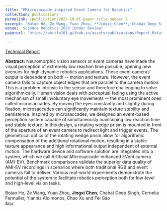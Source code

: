 ```yaml
---
title: "PMicrosaccade-inspired Event Camera for Robotics"
collection: publications
permalink: /publication/2023-10-01-paper-title-number-2
excerpt: 'Botao He, Ze Wang, Yuan Zhou, **Jingxi Chen**, Chahat Deep Singh, Cornelia Fermuller, Yiannis Aloimonos, Chao Xu and Fei Gao'
venue: 'Science Robotics 2023 (Under Review)'
paperurl: 'https://bottle101.github.io/assets/publications/Report_RotatingWedgePrimEventCam.pdf'

---
```

[Technical Report](https://bottle101.github.io/assets/publications/Report_RotatingWedgePrimEventCam.pdf) <br />

**Abstract:**
Neuromorphic vision sensors or event cameras have made the visual perception of extremely low reaction time possible, opening new avenues for high-dynamic robotics applications. These event cameras' output is dependent on both -- motion and texture. However, the event camera fails to capture object edges that are parallel to the camera motion. This is a problem intrinsic to the sensor and therefore challenging to solve algorithmically. Human vision deals with perceptual fading using the active mechanism of small involuntary eye movements -- the most prominent ones called microsaccades. By moving the eyes constantly and slightly during fixation, microsaccades can significantly maintain texture stability and persistence. Inspired by microsaccades, we designed an event-based perception system capable of simultaneously maintaining low reaction time and stable texture. In this design, a rotating wedge prism is mounted in front of the aperture of an event camera to redirect light and trigger events.
The geometrical optics of the rotating wedge prism allow for algorithmic compensation of the additional rotational motion, resulting in a stable texture appearance and high informational output independent of external motion. The hardware device and software solution are integrated into a system, which we call Artificial MIcrosaccade-enhanced EVent camera (AMI-EV). Benchmark comparisons validate the superior data quality of AMI-EV recordings in scenarios where both traditional RGB and event cameras fail to deliver. Various real-world experiments demonstrate the potential of the system to facilitate robotics perception both for low-level and high-level vision tasks.


Botao He, Ze Wang, Yuan Zhou, **Jingxi Chen**, Chahat Deep Singh, Cornelia Fermuller, Yiannis Aloimonos, Chao Xu and Fei Gao <br/> &qu